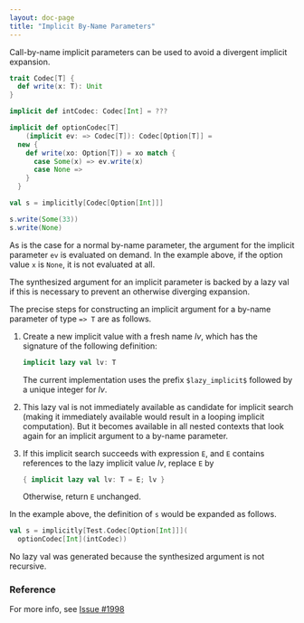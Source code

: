 ```yaml
---
layout: doc-page
title: "Implicit By-Name Parameters"
---
```


Call-by-name implicit parameters can be used to avoid a divergent implicit expansion.

```scala
trait Codec[T] {
  def write(x: T): Unit
}

implicit def intCodec: Codec[Int] = ???

implicit def optionCodec[T]
    (implicit ev: => Codec[T]): Codec[Option[T]] =
  new {
    def write(xo: Option[T]) = xo match {
      case Some(x) => ev.write(x)
      case None =>
    }
  }

val s = implicitly[Codec[Option[Int]]]

s.write(Some(33))
s.write(None)
```
As is the case for a normal by-name parameter, the argument for the implicit parameter `ev`
is evaluated on demand. In the example above, if the option value `x` is `None`, it is
not evaluated at all.

The synthesized argument for an implicit parameter is backed by a lazy
val if this is necessary to prevent an otherwise diverging expansion.

The precise steps for constructing an implicit argument for a by-name parameter of type `=> T` are as follows.

 1. Create a new implicit value with a fresh name _lv_, which has the signature of the following definition:

    ```scala
    implicit lazy val lv: T
    ```

    The current implementation uses the prefix `$lazy_implicit$` followed by a unique integer for _lv_.

 1. This lazy val is not immediately available as candidate for implicit search (making it immediately available would result in a looping implicit computation). But it becomes available in all nested contexts that look again for an implicit argument to a by-name parameter.

 1. If this implicit search succeeds with expression `E`, and `E` contains references to the lazy implicit value _lv_, replace `E` by


    ```scala
    { implicit lazy val lv: T = E; lv }
    ```

    Otherwise, return `E` unchanged.

In the example above, the definition of `s` would be expanded as follows.

```scala
val s = implicitly[Test.Codec[Option[Int]]](
  optionCodec[Int](intCodec))
```

No lazy val was generated because the synthesized argument is not recursive.

### Reference

For more info, see [Issue #1998](https://github.com/lampepfl/dotty/issues/1998.)